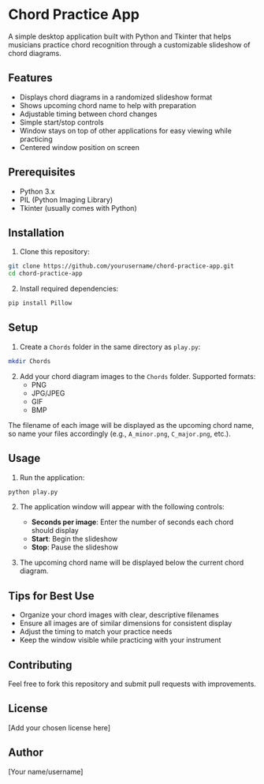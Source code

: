 # Chord Practice App

A simple desktop application built with Python and Tkinter that helps musicians practice chord recognition through a customizable slideshow of chord diagrams.

## Features

- Displays chord diagrams in a randomized slideshow format
- Shows upcoming chord name to help with preparation
- Adjustable timing between chord changes
- Simple start/stop controls
- Window stays on top of other applications for easy viewing while practicing
- Centered window position on screen

## Prerequisites

- Python 3.x
- PIL (Python Imaging Library)
- Tkinter (usually comes with Python)

## Installation

1. Clone this repository:
```bash
git clone https://github.com/yourusername/chord-practice-app.git
cd chord-practice-app
```

2. Install required dependencies:
```bash
pip install Pillow
```

## Setup

1. Create a `Chords` folder in the same directory as `play.py`:
```bash
mkdir Chords
```

2. Add your chord diagram images to the `Chords` folder. Supported formats:
   - PNG
   - JPG/JPEG
   - GIF
   - BMP

The filename of each image will be displayed as the upcoming chord name, so name your files accordingly (e.g., `A_minor.png`, `C_major.png`, etc.).

## Usage

1. Run the application:
```bash
python play.py
```

2. The application window will appear with the following controls:
   - **Seconds per image**: Enter the number of seconds each chord should display
   - **Start**: Begin the slideshow
   - **Stop**: Pause the slideshow

3. The upcoming chord name will be displayed below the current chord diagram.

## Tips for Best Use

- Organize your chord images with clear, descriptive filenames
- Ensure all images are of similar dimensions for consistent display
- Adjust the timing to match your practice needs
- Keep the window visible while practicing with your instrument

## Contributing

Feel free to fork this repository and submit pull requests with improvements.

## License

[Add your chosen license here]

## Author

[Your name/username]